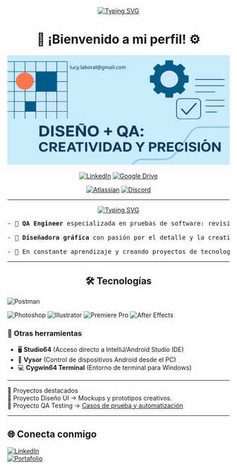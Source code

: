 <div align="center">
  
  [![Typing SVG](https://readme-typing-svg.herokuapp.com?font=Architects+Daughter&color=3c8cb3&size=40&lines=Hola+soy+Lucy🐇)](https://git.io/typing-svg)
  <h1 align="center">🦾 ¡Bienvenido a mi perfil! ⚙️</h1>
</div>   

![portada](https://github.com/lucyfannia/lucyfannia/blob/main/portada%20github.png)
<div align="center">
  
[![LinkedIn](https://img.shields.io/badge/LinkedIn-Lucy_Arzate-blue?style=social&logo=linkedin)](https://www.linkedin.com/in/lucy-arzate-qaengineering-designer/) 
[![Google Drive](https://img.shields.io/badge/Google%20Drive-34A853?style=social&logo=googledrive)](https://drive.google.com/drive/home)

[![Atlassian](https://img.shields.io/badge/Atlassian-Lucy_Arzate-blue?style=social&logo=atlassian)](https://home.atlassian.com/o/9b895ee4-d531-4807-ae23-9ca442a5f907/people/712020:564f0d6d-1c05-43f0-8d02-321cb97cb70d?cloudId=b055bd03-cd2a-42d3-823d-043e1da8bb8f) 
[![Discord](https://img.shields.io/badge/Discord-lucyarzate_14590-7289DA?style=social&logo=discord)](https://discord.com/users/lucyarzate_14590) 

---

<div align="center">

[![Typing SVG](https://readme-typing-svg.herokuapp.com?font=Architects+Daughter&color=3c8cb3&size=30&lines=Más+sobre+mí)](https://git.io/typing-svg)

</div>

<pre>
- 🧪 <b>QA Engineer</b> especializada en pruebas de software: revisión de requerimientos, diseño de casos de prueba y gestión de defectos.
  
- 🎨 <b>Diseñadora gráfica</b> con pasión por el detalle y la creatividad visual.
  
- 🚀 En constante aprendizaje y creando proyectos de tecnología. 
</pre>
<hr> 
</div>

<div align="center">
  
## 🛠️ Tecnologías 
</div>
  <img src="https://cdn.jsdelivr.net/gh/devicons/devicon/icons/postman/postman-original.svg" width="40" alt="Postman"/>
<p align="left">
  <!-- Diseño / Multimedia -->
  <img src="https://cdn.jsdelivr.net/gh/devicons/devicon/icons/photoshop/photoshop-plain.svg" width="40" alt="Photoshop"/>
  <img src="https://cdn.jsdelivr.net/gh/devicons/devicon/icons/illustrator/illustrator-plain.svg" width="40" alt="Illustrator"/>
  <img src="https://cdn.jsdelivr.net/gh/devicons/devicon/icons/premierepro/premierepro-plain.svg" width="40" alt="Premiere Pro"/>
  <img src="https://cdn.jsdelivr.net/gh/devicons/devicon/icons/aftereffects/aftereffects-plain.svg" width="40" alt="After Effects"/>
</p>  

### 🔧 Otras herramientas  
- 🖥️ **Studio64** (Acceso directo a IntelliJ/Android Studio IDE)  
- 📱 **Vysor** (Control de dispositivos Android desde el PC)  
- 💻 **Cygwin64 Terminal** (Entorno de terminal para Windows)  



---

📂 Proyectos destacados  
🎨 Proyecto Diseño UI → Mockups y prototipos creativos.  
🧪 Proyecto QA Testing → [Casos de prueba y automatización](https://github.com/lucyfannia/QA-Postman-4to-sprint/blob/main/README.md)
 
---

## 🌐 Conecta conmigo  
[![LinkedIn](https://img.shields.io/badge/LinkedIn-Perfil-blue?logo=linkedin)](https://www.linkedin.com/in/TuUsuario)  
[![Portafolio](https://img.shields.io/badge/Portafolio-Web-9cf?logo=google-chrome)](https://tu-portafolio.com)  

<!--
**lucy-arzate/Lucy-Arzate** is a ✨ _special_ ✨ repository because its `README.md` (this file) appears on your GitHub profile.

Here are some ideas to get you started:

- 🔭 I’m currently working on ...
- 🌱 I’m currently learning ...
- 👯 I’m looking to collaborate on ...
- 🤔 I’m looking for help with ...
- 💬 Ask me about ...
- 📫 How to reach me: ...
- 😄 Pronouns: ...
- ⚡ Fun fact: ...
-->
